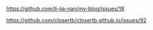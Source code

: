 https://github.com/li-jia-nan/my-blog/issues/18

https://github.com/closertb/closertb.github.io/issues/92